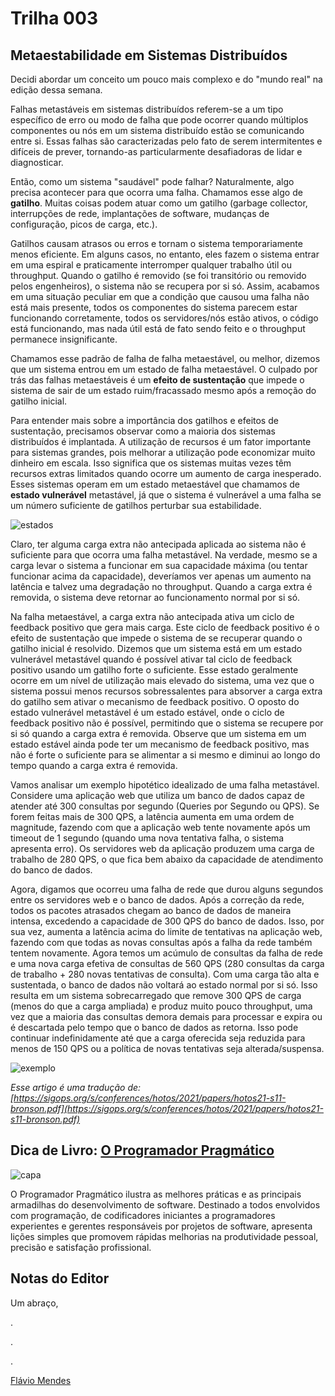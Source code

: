 

# Trilha 003


## Metaestabilidade em Sistemas Distribuídos

Decidi abordar um conceito um pouco mais complexo e do "mundo real" na edição dessa semana.

Falhas metastáveis em sistemas distribuídos referem-se a um tipo específico de erro ou modo de falha que pode ocorrer quando múltiplos componentes ou nós em um sistema distribuído estão se comunicando entre si. Essas falhas são caracterizadas pelo fato de serem intermitentes e difíceis de prever, tornando-as particularmente desafiadoras de lidar e diagnosticar.


Então, como um sistema "saudável" pode falhar? Naturalmente, algo precisa acontecer para que ocorra uma falha. Chamamos esse algo de **gatilho**. Muitas coisas podem atuar como um gatilho (garbage collector, interrupções de rede, implantações de software, mudanças de configuração, picos de carga, etc.). 


Gatilhos causam atrasos ou erros e tornam o sistema temporariamente menos eficiente. Em alguns casos, no entanto, eles fazem o sistema entrar em uma espiral e praticamente interromper qualquer trabalho útil ou throughput. Quando o gatilho é removido (se foi transitório ou removido pelos engenheiros), o sistema não se recupera por si só. Assim, acabamos em uma situação peculiar em que a condição que causou uma falha não está mais presente, todos os componentes do sistema parecem estar funcionando corretamente, todos os servidores/nós estão ativos, o código está funcionando, mas nada útil está de fato sendo feito e o throughput permanece insignificante.


Chamamos esse padrão de falha de falha metaestável, ou melhor, dizemos que um sistema entrou em um estado de falha metaestável. O culpado por trás das falhas metaestáveis é um **efeito de sustentação** que impede o sistema de sair de um estado ruim/fracassado mesmo após a remoção do gatilho inicial.


Para entender mais sobre a importância dos gatilhos e efeitos de sustentação, precisamos observar como a maioria dos sistemas distribuídos é implantada. A utilização de recursos é um fator importante para sistemas grandes, pois melhorar a utilização pode economizar muito dinheiro em escala. Isso significa que os sistemas muitas vezes têm recursos extras limitados quando ocorre um aumento de carga inesperado. Esses sistemas operam em um estado metaestável que chamamos de **estado vulnerável** metastável, já que o sistema é vulnerável a uma falha se um número suficiente de gatilhos perturbar sua estabilidade.

![estados](/posts/assets/trilha-003/states.png)

Claro, ter alguma carga extra não antecipada aplicada ao sistema não é suficiente para que ocorra uma falha metastável. Na verdade, mesmo se a carga levar o sistema a funcionar em sua capacidade máxima (ou tentar funcionar acima da capacidade), deveríamos ver apenas um aumento na latência e talvez uma degradação no throughput. Quando a carga extra é removida, o sistema deve retornar ao funcionamento normal por si só.


Na falha metaestável, a carga extra não antecipada ativa um ciclo de feedback positivo que gera mais carga. Este ciclo de feedback positivo é o efeito de sustentação que impede o sistema de se recuperar quando o gatilho inicial é resolvido. Dizemos que um sistema está em um estado vulnerável metastável quando é possível ativar tal ciclo de feedback positivo usando um gatilho forte o suficiente. Esse estado geralmente ocorre em um nível de utilização mais elevado do sistema, uma vez que o sistema possui menos recursos sobressalentes para absorver a carga extra do gatilho sem ativar o mecanismo de feedback positivo. O oposto do estado vulnerável metastável é um estado estável, onde o ciclo de feedback positivo não é possível, permitindo que o sistema se recupere por si só quando a carga extra é removida. Observe que um sistema em um estado estável ainda pode ter um mecanismo de feedback positivo, mas não é forte o suficiente para se alimentar a si mesmo e diminui ao longo do tempo quando a carga extra é removida.


Vamos analisar um exemplo hipotético idealizado de uma falha metastável. Considere uma aplicação web que utiliza um banco de dados capaz de atender até 300 consultas por segundo (Queries por Segundo ou QPS). Se forem feitas mais de 300 QPS, a latência aumenta em uma ordem de magnitude, fazendo com que a aplicação web tente novamente após um timeout de 1 segundo (quando uma nova tentativa falha, o sistema apresenta erro). Os servidores web da aplicação produzem uma carga de trabalho de 280 QPS, o que fica bem abaixo da capacidade de atendimento do banco de dados.


Agora, digamos que ocorreu uma falha de rede que durou alguns segundos entre os servidores web e o banco de dados. Após a correção da rede, todos os pacotes atrasados chegam ao banco de dados de maneira intensa, excedendo a capacidade de 300 QPS do banco de dados. Isso, por sua vez, aumenta a latência acima do limite de tentativas na aplicação web, fazendo com que todas as novas consultas após a falha da rede também tentem novamente. Agora temos um acúmulo de consultas da falha de rede e uma nova carga efetiva de consultas de 560 QPS (280 consultas da carga de trabalho + 280 novas tentativas de consulta). Com uma carga tão alta e sustentada, o banco de dados não voltará ao estado normal por si só. Isso resulta em um sistema sobrecarregado que remove 300 QPS de carga (menos do que a carga ampliada) e produz muito pouco throughput, uma vez que a maioria das consultas demora demais para processar e expira ou é descartada pelo tempo que o banco de dados as retorna. Isso pode continuar indefinidamente até que a carga oferecida seja reduzida para menos de 150 QPS ou a política de novas tentativas seja alterada/suspensa.

![exemplo](/posts/assets/trilha-003/behaviour.png)

*Esse artigo é uma tradução de: [https://sigops.org/s/conferences/hotos/2021/papers/hotos21-s11-bronson.pdf](https://sigops.org/s/conferences/hotos/2021/papers/hotos21-s11-bronson.pdf)*

## Dica de Livro: [O Programador Pragmático](https://amzn.to/3sfSVTn)

![capa](https://m.media-amazon.com/images/I/61hewOW+8zL._SY466_.jpg)

O Programador Pragmático ilustra as melhores práticas e as principais armadilhas do desenvolvimento de software. Destinado a todos envolvidos com programação, de codificadores iniciantes a programadores experientes e gerentes responsáveis por projetos de software, apresenta lições simples que promovem rápidas melhorias na produtividade pessoal, precisão e satisfação profissional.

## Notas do Editor


Um abraço,

.

.

.

[Flávio Mendes](https://yotube.com/flaviomendes)